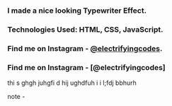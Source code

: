 ### I made a nice looking Typewriter Effect.

### Technologies Used: HTML, CSS, JavaScript.

### Find me on Instagram - [@electrifyingcodes][Instagram].
### Find me on Instagram - [@electrifyingcodes]
 
thi s ghgh juhgfi d hij  ughdfuh i i l;fdj bbhurh

[Instagram]: https://www.instagram.com/electrifyingcodes 
note - 